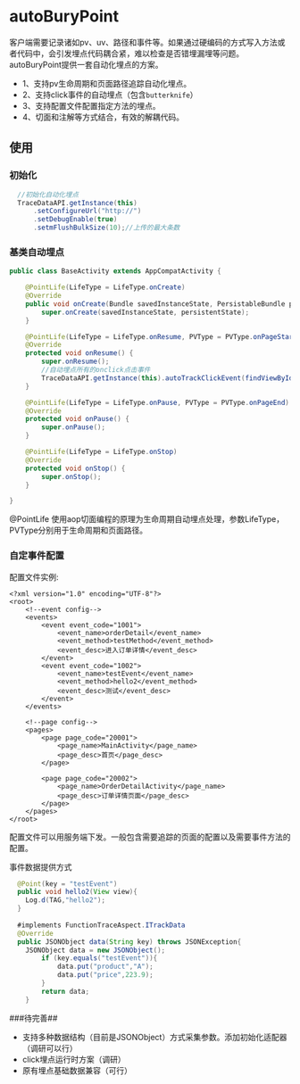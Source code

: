 # autoBuryPoint

客户端需要记录诸如pv、uv、路径和事件等。如果通过硬编码的方式写入方法或者代码中，会引发埋点代码耦合紧，难以检查是否错埋漏埋等问题。autoBuryPoint提供一套自动化埋点的方案。

- 1、支持pv生命周期和页面路径追踪自动化埋点。
- 2、支持click事件的自动埋点（包含```butterknife```）
- 3、支持配置文件配置指定方法的埋点。
- 4、切面和注解等方式结合，有效的解耦代码。

## 使用 ##
### 初始化 ###
```java
  //初始化自动化埋点
  TraceDataAPI.getInstance(this)
      .setConfigureUrl("http://")
      .setDebugEnable(true)
      .setmFlushBulkSize(10);//上传的最大条数
```

### 基类自动埋点 ###
```java
public class BaseActivity extends AppCompatActivity {

    @PointLife(LifeType = LifeType.onCreate)
    @Override
    public void onCreate(Bundle savedInstanceState, PersistableBundle persistentState) {
        super.onCreate(savedInstanceState, persistentState);
    }

    @PointLife(LifeType = LifeType.onResume, PVType = PVType.onPageStart)
    @Override
    protected void onResume() {
        super.onResume();
        //自动埋点所有的onclick点击事件
        TraceDataAPI.getInstance(this).autoTrackClickEvent(findViewById(android.R.id.content));
    }

    @PointLife(LifeType = LifeType.onPause, PVType = PVType.onPageEnd)
    @Override
    protected void onPause() {
        super.onPause();
    }

    @PointLife(LifeType = LifeType.onStop)
    @Override
    protected void onStop() {
        super.onStop();
    }

}
```
@PointLife 使用aop切面编程的原理为生命周期自动埋点处理，参数LifeType，PVType分别用于生命周期和页面路径。


### 自定事件配置 ###
配置文件实例:
```
<?xml version="1.0" encoding="UTF-8"?>
<root>
    <!--event config-->
    <events>
        <event event_code="1001">
            <event_name>orderDetail</event_name>
            <event_method>testMethod</event_method>
            <event_desc>进入订单详情</event_desc>
        </event>
        <event event_code="1002">
            <event_name>testEvent</event_name>
            <event_method>hello2</event_method>
            <event_desc>测试</event_desc>
        </event>
    </events>

    <!--page config-->
    <pages>
        <page page_code="20001">
            <page_name>MainActivity</page_name>
            <page_desc>首页</page_desc>
        </page>

        <page page_code="20002">
            <page_name>OrderDetailActivity</page_name>
            <page_desc>订单详情页面</page_desc>
        </page>
    </pages>
</root>
```
配置文件可以用服务端下发。一般包含需要追踪的页面的配置以及需要事件方法的配置。

事件数据提供方式
```java
  @Point(key = "testEvent")
  public void hello2(View view){
    Log.d(TAG,"hello2");
  }
    
  #implements FunctionTraceAspect.ITrackData
  @Override
  public JSONObject data(String key) throws JSONException{
    JSONObject data = new JSONObject();
        if (key.equals("testEvent")){
            data.put("product","A");
            data.put("price",223.9);
        }
        return data;
    }
```

###待完善##
- 支持多种数据结构（目前是JSONObject）方式采集参数。添加初始化适配器（调研可以行）
- click埋点运行时方案（调研）
- 原有埋点基础数据兼容（可行）






